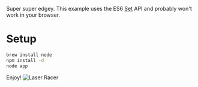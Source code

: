 Super super edgey. This example uses the ES6 [Set](https://developer.mozilla.org/en-US/docs/JavaScript/Reference/Global_Objects/Set) API and probably won't work in your browser.

# Setup

```bash
brew install node
npm install -d
node app
```

Enjoy!
![Laser Racer](http://nhunzaker.github.com/html5-animation/laser_racer/screenshot.png)
